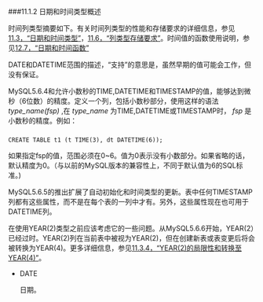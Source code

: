 ###11.1.2 日期和时间类型概述

时间列类型摘要如下。有关时间列类型的性能和存储要求的详细信息，参见[11.3，“日期和时间类型”](11.3)，[11.6，“列类型存储要求”](11.6)。时间值的函数使用说明，参见[12.7，“日期和时间函数”](12.7)

DATE和DATETIME范围的描述，“支持”的意思是，虽然早期的值可能会工作，但没有保证。

MySQL5.6.4和允许小数秒的TIME,DATETIME和TIMESTAMP的值，能够达到微秒（6位数）的精度。定义一个列，包括小数秒部分，使用这样的语法*type\_name(fsp)* ,在 *type\_name* 为TIME,DATETIME或TIMESTAMP时， *fsp* 是小数秒的精度。例如：


###
    CREATE TABLE t1 (t TIME(3), dt DATETIME(6));


如果指定fsp的值，范围必须在0~6。值为0表示没有小数部分。如果省略的话，默认精度为0。（与以前的MySQL版本的兼容性上，不同于默认值为6的SQL标准。)

MySQL5.6.5的推出扩展了自动初始化和时间类型的更新。表中任何TIMESTAMP列都有这些属性，而不是在每个表的一列中才有。另外，这些属性现在也可用于DATETIME列。

在使用YEAR(2)类型之前应该考虑它的一些问题。从MySQL5.6.6开始，YEAR(2）已经过时。YEAR(2)列在当前表中被视为YEAR(2)，但在创建新表或表变更后将会被转换为YEAR(4)。更多详细信息，参见[11.3.4，“YEAR(2)的局限性和转换至YEAR(4)”](11.3.4)。

* DATE

    日期。